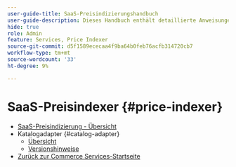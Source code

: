 ```yaml
---
user-guide-title: SaaS-Preisindizierungshandbuch
user-guide-description: Dieses Handbuch enthält detaillierte Anweisungen zur Verwendung des SaaS-Preisindexers.
hide: true
role: Admin
feature: Services, Price Indexer
source-git-commit: d5f1589ececaa4f9ba64b0feb76acfb314720cb7
workflow-type: tm+mt
source-wordcount: '33'
ht-degree: 9%

---
```


# SaaS-Preisindexer {#price-indexer}

- [SaaS-Preisindizierung - Übersicht](price-indexing.md)
- Katalogadapter {#catalog-adapter}
   - [Übersicht](catalog-adapter.md)
   - [Versionshinweise](release-notes.md)
- [Zurück zur Commerce Services-Startseite](https://experienceleague.adobe.com/docs/commerce/user-guides/home.html?lang=de)
